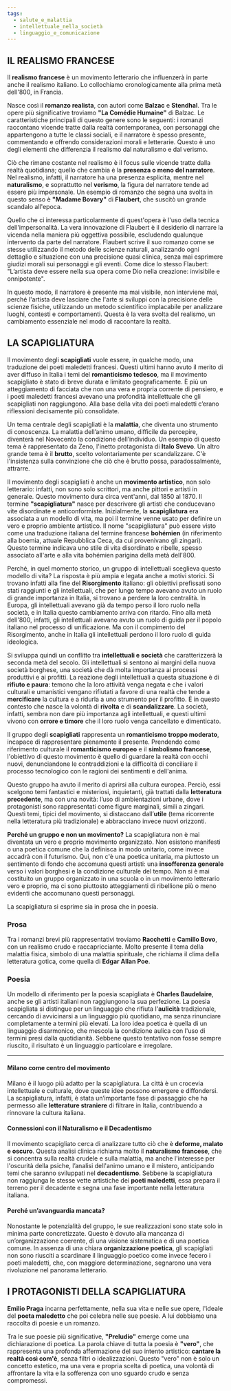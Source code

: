 ```yaml
---
tags:
  - salute_e_malattia
  - intellettuale_nella_società
  - linguaggio_e_comunicazione
---
```

## **IL REALISMO FRANCESE**

Il **realismo francese** è un movimento letterario che influenzerà in parte anche il realismo italiano. Lo collochiamo cronologicamente alla prima metà dell'800, in Francia.

Nasce così il **romanzo realista**, con autori come **Balzac** e **Stendhal**. Tra le opere più significative troviamo **"La Comédie Humaine"** di Balzac. Le caratteristiche principali di questo genere sono le seguenti: i romanzi raccontano vicende tratte dalla realtà contemporanea, con personaggi che appartengono a tutte le classi sociali, e il narratore è spesso presente, commentando e offrendo considerazioni morali e letterarie. Questo è uno degli elementi che differenzia il realismo dal naturalismo e dal verismo.

Ciò che rimane costante nel realismo è il focus sulle vicende tratte dalla realtà quotidiana; quello che cambia è la **presenza o meno del narratore**. Nel realismo, infatti, il narratore ha una presenza esplicita, mentre nel **naturalismo**, e soprattutto nel **verismo**, la figura del narratore tende ad essere più impersonale. Un esempio di romanzo che segna una svolta in questo senso è **"Madame Bovary"** di **Flaubert**, che suscitò un grande scandalo all'epoca.

Quello che ci interessa particolarmente di quest'opera è l'uso della tecnica dell'impersonalità. La vera innovazione di Flaubert è il desiderio di narrare la vicenda nella maniera più oggettiva possibile, escludendo qualunque intervento da parte del narratore. Flaubert scrive il suo romanzo come se stesse utilizzando il metodo delle scienze naturali, analizzando ogni dettaglio e situazione con una precisione quasi clinica, senza mai esprimere giudizi morali sui personaggi e gli eventi. Come dice lo stesso Flaubert: "L’artista deve essere nella sua opera come Dio nella creazione: invisibile e onnipotente".

In questo modo, il narratore è presente ma mai visibile, non interviene mai, perché l'artista deve lasciare che l'arte si sviluppi con la precisione delle scienze fisiche, utilizzando un metodo scientifico implacabile per analizzare luoghi, contesti e comportamenti. Questa è la vera svolta del realismo, un cambiamento essenziale nel modo di raccontare la realtà.

## **LA SCAPIGLIATURA**

Il movimento degli **scapigliati** vuole essere, in qualche modo, una traduzione dei poeti maledetti francesi. Questi ultimi hanno avuto il merito di aver diffuso in Italia i temi del **romanticismo tedesco**, ma il movimento scapigliato è stato di breve durata e limitato geograficamente. È più un atteggiamento di facciata che non una vera e propria corrente di pensiero, e i poeti maledetti francesi avevano una profondità intellettuale che gli scapigliati non raggiungono. Alla base della vita dei poeti maledetti c’erano riflessioni decisamente più consolidate.

Un tema centrale degli scapigliati è la **malattia**, che diventa uno strumento di conoscenza. La malattia dell’animo umano, difficile da percepire, diventerà nel Novecento la condizione dell’individuo. Un esempio di questo tema è rappresentato da Zeno, l'inetto protagonista di **Italo Svevo**. Un altro grande tema è il **brutto**, scelto volontariamente per scandalizzare. C'è l'insistenza sulla convinzione che ciò che è brutto possa, paradossalmente, attrarre.

Il movimento degli scapigliati è anche un **movimento artistico**, non solo letterario: infatti, non sono solo scrittori, ma anche pittori e artisti in generale. Questo movimento dura circa vent'anni, dal 1850 al 1870. Il termine **"scapigliatura"** nasce per descrivere gli artisti che conducevano vite disordinate e anticonformiste. Inizialmente, la **scapigliatura** era associata a un modello di vita, ma poi il termine venne usato per definire un vero e proprio ambiente artistico. Il nome "scapigliatura" può essere visto come una traduzione italiana del termine francese **bohémien** (in riferimento alla boemia, attuale Repubblica Ceca, da cui provenivano gli zingari). Questo termine indicava uno stile di vita disordinato e ribelle, spesso associato all'arte e alla vita bohémien parigina della metà dell'800.

Perché, in quel momento storico, un gruppo di intellettuali sceglieva questo modello di vita? La risposta è più ampia e legata anche a motivi storici. Si trovano infatti alla fine del **Risorgimento** italiano: gli obiettivi prefissati sono stati raggiunti e gli intellettuali, che per lungo tempo avevano avuto un ruolo di grande importanza in Italia, si trovano a perdere la loro centralità. In Europa, gli intellettuali avevano già da tempo perso il loro ruolo nella società, e in Italia questo cambiamento arriva con ritardo. Fino alla metà dell'800, infatti, gli intellettuali avevano avuto un ruolo di guida per il popolo italiano nel processo di unificazione. Ma con il compimento del Risorgimento, anche in Italia gli intellettuali perdono il loro ruolo di guida ideologica.

Si sviluppa quindi un conflitto tra **intellettuali e società** che caratterizzerà la seconda metà del secolo. Gli intellettuali si sentono ai margini della nuova società borghese, una società che dà molta importanza ai processi produttivi e ai profitti. La reazione degli intellettuali a questa situazione è di **rifiuto e paura**: temono che la loro attività venga negata e che i valori culturali e umanistici vengano rifiutati a favore di una realtà che tende a **mercificare** la cultura e a ridurla a uno strumento per il profitto. È in questo contesto che nasce la volontà di **rivolta** e di **scandalizzare**. La società, infatti, sembra non dare più importanza agli intellettuali, e questi ultimi vivono con **orrore e timore** che il loro ruolo venga cancellato e dimenticato.

Il gruppo degli **scapigliati** rappresenta un **romanticismo troppo moderato**, incapace di rappresentare pienamente il presente. Prendendo come riferimento culturale il **romanticismo europeo** e il **simbolismo francese**, l'obiettivo di questo movimento è quello di guardare la realtà con occhi nuovi, denunciandone le contraddizioni e la difficoltà di conciliare il processo tecnologico con le ragioni dei sentimenti e dell'anima.

Questo gruppo ha avuto il merito di aprirsi alla cultura europea. Perciò, essi scelgono temi fantastici e misteriosi, inquietanti, già trattati dalla **letteratura precedente**, ma con una novità: l’uso di ambientazioni urbane, dove i protagonisti sono rappresentati come figure marginali, simili a zingari. Questi temi, tipici del movimento, si distaccano dall’**utile** (tema ricorrente nella letteratura più tradizionale) e abbracciano invece nuovi orizzonti.

**Perché un gruppo e non un movimento?** La scapigliatura non è mai diventata un vero e proprio movimento organizzato. Non esistono manifesti o una poetica comune che la definisca in modo unitario, come invece accadrà con il futurismo. Qui, non c'è una poetica unitaria, ma piuttosto un sentimento di fondo che accomuna questi artisti: una **insofferenza generale** verso i valori borghesi e la condizione culturale del tempo. Non si è mai costituito un gruppo organizzato in una scuola o in un movimento letterario vero e proprio, ma ci sono piuttosto atteggiamenti di ribellione più o meno evidenti che accomunano questi personaggi.

La scapigliatura si esprime sia in prosa che in poesia.

### **Prosa**

Tra i romanzi brevi più rappresentativi troviamo **Racchetti** e **Camillo Bovo**, con un realismo crudo e raccapricciante. Molto presente il tema della malattia fisica, simbolo di una malattia spirituale, che richiama il clima della letteratura gotica, come quella di **Edgar Allan Poe**.

### **Poesia**

Un modello di riferimento per la poesia scapigliata è **Charles Baudelaire**, anche se gli artisti italiani non raggiungono la sua perfezione. La poesia scapigliata si distingue per un linguaggio che rifiuta l'**aulicità** tradizionale, cercando di avvicinarsi a un linguaggio più quotidiano, ma senza rinunciare completamente a termini più elevati. La loro idea poetica è quella di un linguaggio disarmonico, che mescola la condizione aulica con l'uso di termini presi dalla quotidianità. Sebbene questo tentativo non fosse sempre riuscito, il risultato è un linguaggio particolare e irregolare.

- - - 
#### **Milano come centro del movimento**

Milano è il luogo più adatto per la scapigliatura. La città è un crocevia intellettuale e culturale, dove queste idee possono emergere e diffondersi. La scapigliatura, infatti, è stata un’importante fase di passaggio che ha permesso alle **letterature straniere** di filtrare in Italia, contribuendo a rinnovare la cultura italiana.

#### **Connessioni con il Naturalismo e il Decadentismo**

Il movimento scapigliato cerca di analizzare tutto ciò che è **deforme, malato e oscuro**. Questa analisi clinica richiama molto il **naturalismo francese**, che si concentra sulla realtà crudele e sulla malattia, ma anche l'interesse per l'oscurità della psiche, l’analisi dell'animo umano e il mistero, anticipando temi che saranno sviluppati nel **decadentismo**. Sebbene la scapigliatura non raggiunga le stesse vette artistiche dei **poeti maledetti**, essa prepara il terreno per il decadente e segna una fase importante nella letteratura italiana.

#### **Perché un’avanguardia mancata?**

Nonostante le potenzialità del gruppo, le sue realizzazioni sono state solo in minima parte concretizzate. Questo è dovuto alla mancanza di un’organizzazione coerente, di una visione sistematica e di una poetica comune. In assenza di una chiara **organizzazione poetica**, gli scapigliati non sono riusciti a scardinare il linguaggio poetico come invece fecero i poeti maledetti, che, con maggiore determinazione, segnarono una vera rivoluzione nel panorama letterario.

## **I PROTAGONISTI DELLA SCAPIGLIATURA**

**Emilio Praga** incarna perfettamente, nella sua vita e nelle sue opere, l'ideale del **poeta maledetto** che poi celebra nelle sue poesie. A lui dobbiamo una raccolta di poesie e un romanzo.

Tra le sue poesie più significative, **"Preludio"** emerge come una dichiarazione di poetica. La parola chiave di tutta la poesia è **"vero"**, che rappresenta una profonda affermazione del suo intento artistico: **cantare la realtà così com'è**, senza filtri o idealizzazioni. Questo "vero" non è solo un concetto estetico, ma una vera e propria scelta di poetica, una volontà di affrontare la vita e la sofferenza con uno sguardo crudo e senza compromessi. 
 

  

